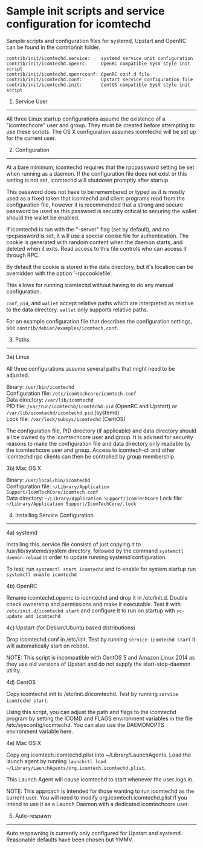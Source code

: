 Sample init scripts and service configuration for icomtechd
==========================================================

Sample scripts and configuration files for systemd, Upstart and OpenRC
can be found in the contrib/init folder.

    contrib/init/icomtechd.service:    systemd service unit configuration
    contrib/init/icomtechd.openrc:     OpenRC compatible SysV style init script
    contrib/init/icomtechd.openrcconf: OpenRC conf.d file
    contrib/init/icomtechd.conf:       Upstart service configuration file
    contrib/init/icomtechd.init:       CentOS compatible SysV style init script

1. Service User
---------------------------------

All three Linux startup configurations assume the existence of a "icomtechcore" user
and group.  They must be created before attempting to use these scripts.
The OS X configuration assumes icomtechd will be set up for the current user.

2. Configuration
---------------------------------

At a bare minimum, icomtechd requires that the rpcpassword setting be set
when running as a daemon.  If the configuration file does not exist or this
setting is not set, icomtechd will shutdown promptly after startup.

This password does not have to be remembered or typed as it is mostly used
as a fixed token that icomtechd and client programs read from the configuration
file, however it is recommended that a strong and secure password be used
as this password is security critical to securing the wallet should the
wallet be enabled.

If icomtechd is run with the "-server" flag (set by default), and no rpcpassword is set,
it will use a special cookie file for authentication. The cookie is generated with random
content when the daemon starts, and deleted when it exits. Read access to this file
controls who can access it through RPC.

By default the cookie is stored in the data directory, but it's location can be overridden
with the option '-rpccookiefile'.

This allows for running icomtechd without having to do any manual configuration.

`conf`, `pid`, and `wallet` accept relative paths which are interpreted as
relative to the data directory. `wallet` *only* supports relative paths.

For an example configuration file that describes the configuration settings,
see `contrib/debian/examples/icomtech.conf`.

3. Paths
---------------------------------

3a) Linux

All three configurations assume several paths that might need to be adjusted.

Binary:              `/usr/bin/icomtechd`  
Configuration file:  `/etc/icomtechcore/icomtech.conf`  
Data directory:      `/var/lib/icomtechd`  
PID file:            `/var/run/icomtechd/icomtechd.pid` (OpenRC and Upstart) or `/var/lib/icomtechd/icomtechd.pid` (systemd)  
Lock file:           `/var/lock/subsys/icomtechd` (CentOS)  

The configuration file, PID directory (if applicable) and data directory
should all be owned by the icomtechcore user and group.  It is advised for security
reasons to make the configuration file and data directory only readable by the
icomtechcore user and group.  Access to icomtech-cli and other icomtechd rpc clients
can then be controlled by group membership.

3b) Mac OS X

Binary:              `/usr/local/bin/icomtechd`  
Configuration file:  `~/Library/Application Support/IcomTechCore/icomtech.conf`  
Data directory:      `~/Library/Application Support/IcomTechCore`
Lock file:           `~/Library/Application Support/IcomTechCore/.lock`

4. Installing Service Configuration
-----------------------------------

4a) systemd

Installing this .service file consists of just copying it to
/usr/lib/systemd/system directory, followed by the command
`systemctl daemon-reload` in order to update running systemd configuration.

To test, run `systemctl start icomtechd` and to enable for system startup run
`systemctl enable icomtechd`

4b) OpenRC

Rename icomtechd.openrc to icomtechd and drop it in /etc/init.d.  Double
check ownership and permissions and make it executable.  Test it with
`/etc/init.d/icomtechd start` and configure it to run on startup with
`rc-update add icomtechd`

4c) Upstart (for Debian/Ubuntu based distributions)

Drop icomtechd.conf in /etc/init.  Test by running `service icomtechd start`
it will automatically start on reboot.

NOTE: This script is incompatible with CentOS 5 and Amazon Linux 2014 as they
use old versions of Upstart and do not supply the start-stop-daemon utility.

4d) CentOS

Copy icomtechd.init to /etc/init.d/icomtechd. Test by running `service icomtechd start`.

Using this script, you can adjust the path and flags to the icomtechd program by
setting the ICOMD and FLAGS environment variables in the file
/etc/sysconfig/icomtechd. You can also use the DAEMONOPTS environment variable here.

4e) Mac OS X

Copy org.icomtech.icomtechd.plist into ~/Library/LaunchAgents. Load the launch agent by
running `launchctl load ~/Library/LaunchAgents/org.icomtech.icomtechd.plist`.

This Launch Agent will cause icomtechd to start whenever the user logs in.

NOTE: This approach is intended for those wanting to run icomtechd as the current user.
You will need to modify org.icomtech.icomtechd.plist if you intend to use it as a
Launch Daemon with a dedicated icomtechcore user.

5. Auto-respawn
-----------------------------------

Auto respawning is currently only configured for Upstart and systemd.
Reasonable defaults have been chosen but YMMV.

